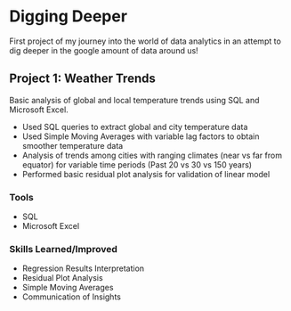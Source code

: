 # Digging Deeper

First project of my journey into the world of data analytics in an attempt to dig deeper in the google amount of data around us!

## Project 1: Weather Trends

Basic analysis of global and local temperature trends using SQL and Microsoft Excel.

* Used SQL queries to extract global and city temperature data
* Used Simple Moving Averages with variable lag factors to obtain smoother temperature data
* Analysis of trends among cities with ranging climates (near vs far from equator) for variable time periods (Past 20 vs 30 vs 150 years)
* Performed basic residual plot analysis for validation of linear model

### Tools
* SQL
* Microsoft Excel

### Skills Learned/Improved
* Regression Results Interpretation
* Residual Plot Analysis
* Simple Moving Averages
* Communication of Insights
